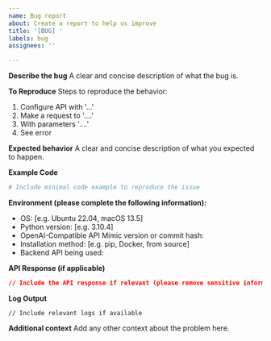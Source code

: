 ```yaml
---
name: Bug report
about: Create a report to help us improve
title: '[BUG] '
labels: bug
assignees: ''

---
```


**Describe the bug**
A clear and concise description of what the bug is.

**To Reproduce**
Steps to reproduce the behavior:
1. Configure API with '...'
2. Make a request to '....'
3. With parameters '....'
4. See error

**Expected behavior**
A clear and concise description of what you expected to happen.

**Example Code**
```python
# Include minimal code example to reproduce the issue
```

**Environment (please complete the following information):**
- OS: [e.g. Ubuntu 22.04, macOS 13.5]
- Python version: [e.g. 3.10.4]
- OpenAI-Compatible API Mimic version or commit hash:
- Installation method: [e.g. pip, Docker, from source]
- Backend API being used:

**API Response (if applicable)**
```json
// Include the API response if relevant (please remove sensitive information)
```

**Log Output**
```
// Include relevant logs if available
```

**Additional context**
Add any other context about the problem here. 